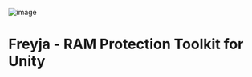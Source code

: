 ![image](https://user-images.githubusercontent.com/49869282/121022872-b72fe000-c7dd-11eb-859a-ef23d362cafc.png)
# Freyja - RAM Protection Toolkit for Unity

